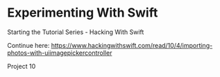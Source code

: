 # Experimenting With Swift

Starting the Tutorial Series - Hacking With Swift

Continue here:
https://www.hackingwithswift.com/read/10/4/importing-photos-with-uiimagepickercontroller

Project 10





